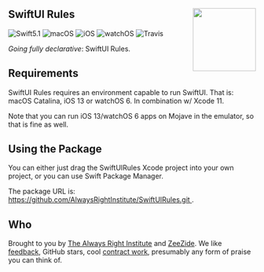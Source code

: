 <h2>SwiftUI Rules
  <img src="https://zeezide.com/img/SwiftUIRules/SwiftUIRulesIcon.svg"
       align="right" width="128" height="128" />
</h2>

![Swift5.1](https://img.shields.io/badge/swift-5.1-blue.svg)
![macOS](https://img.shields.io/badge/os-macOS-green.svg?style=flat)
![iOS](https://img.shields.io/badge/os-iOS-green.svg?style=flat)
![watchOS](https://img.shields.io/badge/os-watchOS-green.svg?style=flat)
![Travis](https://api.travis-ci.org/SwiftUIRules/SwiftUIRules.svg?branch=develop&style=flat)

_Going fully declarative_: SwiftUI Rules.

## Requirements

SwiftUI Rules requires an environment capable to run SwiftUI.
That is: macOS Catalina, iOS 13 or watchOS 6.
In combination w/ Xcode 11.

Note that you can run iOS 13/watchOS 6 apps on Mojave in the emulator,
so that is fine as well.

## Using the Package

You can either just drag the SwiftUIRules Xcode project into your own
project,
or you can use Swift Package Manager.

The package URL is:
[https://github.com/AlwaysRightInstitute/SwiftUIRules.git
](https://github.com/AlwaysRightInstitute/SwiftUIRules.git).


## Who

Brought to you by
[The Always Right Institute](http://www.alwaysrightinstitute.com)
and
[ZeeZide](http://zeezide.de).
We like
[feedback](https://twitter.com/ar_institute),
GitHub stars,
cool [contract work](http://zeezide.com/en/services/services.html),
presumably any form of praise you can think of.
